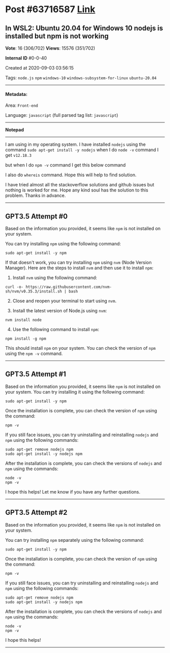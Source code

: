 
# Post \#63716587 [Link](https://stackoverflow.com/questions/63716587/)

## In WSL2: Ubuntu 20.04 for Windows 10 nodejs is installed but npm is not working

**Vote**: 16 (306/702) **Views**: 15576 (351/702) 

**Internal ID** \#0-0-40

Created at 2020-09-03 03:56:15

Tags: `node.js` `npm` `windows-10` `windows-subsystem-for-linux` `ubuntu-20.04`

----------

#### Metadata:

Area: `Front-end`

Language: `javascript` (full parsed tag list: `javascript`)

----------

**Notepad**


----------

I am using  in my  operating system. I have installed `nodejs` using the command `sudo apt-get install -y nodejs` when I do `node -v` command I get `v12.18.3`

but when I do `npm -v` command I get this below command

I also do `whereis` command. Hope this will help to find solution.
 
I have tried almost all the stackoverflow solutions and github issues but nothing is worked for me.
Hope any kind soul has the solution to this problem. Thanks in advance.


----------
        
## GPT3.5 Attempt \#0

Based on the information you provided, it seems like `npm` is not installed on your system. 

You can try installing `npm` using the following command:

```
sudo apt-get install -y npm
```

If that doesn't work, you can try installing `npm` using `nvm` (Node Version Manager). Here are the steps to install `nvm` and then use it to install `npm`:

1. Install `nvm` using the following command:

```
curl -o- https://raw.githubusercontent.com/nvm-sh/nvm/v0.35.3/install.sh | bash
```

2. Close and reopen your terminal to start using `nvm`.

3. Install the latest version of Node.js using `nvm`:

```
nvm install node
```

4. Use the following command to install `npm`:

```
npm install -g npm
```

This should install `npm` on your system. You can check the version of `npm` using the `npm -v` command.

--------

## GPT3.5 Attempt \#1

Based on the information you provided, it seems like `npm` is not installed on your system. You can try installing it using the following command:

```
sudo apt-get install -y npm
```

Once the installation is complete, you can check the version of `npm` using the command:

```
npm -v
```

If you still face issues, you can try uninstalling and reinstalling `nodejs` and `npm` using the following commands:

```
sudo apt-get remove nodejs npm
sudo apt-get install -y nodejs npm
```

After the installation is complete, you can check the versions of `nodejs` and `npm` using the commands:

```
node -v
npm -v
```

I hope this helps! Let me know if you have any further questions.

--------

## GPT3.5 Attempt \#2

Based on the information you provided, it seems like `npm` is not installed on your system. 

You can try installing `npm` separately using the following command:

```
sudo apt-get install -y npm
```

Once the installation is complete, you can check the version of `npm` using the command:

```
npm -v
```

If you still face issues, you can try uninstalling and reinstalling `nodejs` and `npm` using the following commands:

```
sudo apt-get remove nodejs npm
sudo apt-get install -y nodejs npm
```

After the installation is complete, you can check the versions of `nodejs` and `npm` using the commands:

```
node -v
npm -v
```

I hope this helps!

--------

